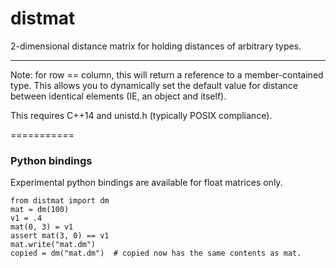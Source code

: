 # distmat
2-dimensional distance matrix for holding distances of arbitrary types.

-----------

Note: for row == column, this will return a reference to a member-contained type. This allows you to dynamically set the default value for distance
between identical elements (IE, an object and itself).

This requires C++14 and unistd.h (typically POSIX compliance).

===========

### Python bindings

Experimental python bindings are available for float matrices only.

```
from distmat import dm
mat = dm(100)
v1 = .4
mat(0, 3) = v1
assert mat(3, 0) == v1
mat.write("mat.dm")
copied = dm("mat.dm")  # copied now has the same contents as mat.
```
